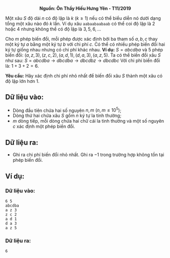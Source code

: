 **<center>Nguồn: Ôn Thầy Hiếu Hưng Yên - T11/2019</center>**

Một xâu $S$ độ dài $n$ có độ lặp là $k\ (k≥1)$ nếu có thể biểu diễn nó dưới dạng tổng một xâu nào đó $k$ lần. Ví dụ xâu `aabaabaabaab` có thể coi độ lặp là $2$ hoặc $4$ nhưng không thể có độ lặp là $3,5,6,…$

Cho $m$ phép biến đổi, mỗi phép được xác định bởi ba tham số $a,b,c$ thay một ký tự $a$ bằng một ký tự $b$ với chi phí $c$. Có thể có nhiều phép biến đổi hai ký tự giống nhau nhưng có chi phí khác nhau. **Ví dụ:** $S=abcdba$ và $5$ phép biến đổi: $(a,z,3),(z,c,2),(a,d,1),(d,a,3),(a,z,5)$. Ta có thể biến đổi xâu $S$ như sau:
$S=abcdba→dbcdba→dbcdbz→dbcdbc$
Với chi phí biến đổi là: $1+3+2=6$.

**Yêu cầu:** Hãy xác định chi phí nhỏ nhất để biến đổi xâu $S$ thành một xâu có độ lặp lớn hơn $1$.

## Dữ liệu vào:
- Dòng đầu tiên chứa hai số nguyên $n, m\ (n,m≤10^5)$;
- Dòng thứ hai chứa xâu $S$ gồm $n$ ký tự la tinh thường;
- $m$ dòng tiếp, mỗi dòng chứa hai chữ cái la tinh thường và một số nguyên $c$ xác định một phép biến đổi.

## Dữ liệu ra:
- Ghi ra chi phí biến đổi nhỏ nhất. Ghi ra $-1$ trong trường hợp không tồn tại phép biến đổi.

## Ví dụ:
### Dữ liệu vào:
```
6 5
abcdba
a z 3
z c 2
a d 1
d a 3
a z 5
```

### Dữ liệu ra:
```
6
```